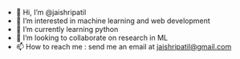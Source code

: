 - 👋 Hi, I’m @jaishripatil
- 👀 I’m interested in machine learning and web development
- 🌱 I’m currently learning python
- 💞️ I’m looking to collaborate on research in ML
- 📫 How to reach me : send me an email at jaishripatil@gmail.com

<!---
jaishripatil/jaishripatil is a ✨ special ✨ repository because its `README.md` (this file) appears on your GitHub profile.
You can click the Preview link to take a look at your changes.
--->
